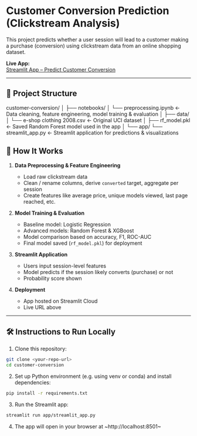 # Customer Conversion Prediction (Clickstream Analysis)

This project predicts whether a user session will lead to a customer making a purchase (conversion) using clickstream data from an online shopping dataset.

**Live App:**  
[Streamlit App – Predict Customer Conversion](https://jerw04-customer-conversion-appstreamlit-app-x7sbzy.streamlit.app/)

---

## 🚀 Project Structure

customer-conversion/
│
├── notebooks/
│ └── preprocessing.ipynb ← Data cleaning, feature engineering, model training & evaluation
│
├── data/
│ └── e-shop clothing 2008.csv ← Original UCI dataset
│
├── rf_model.pkl ← Saved Random Forest model used in the app
│
└── app/
└── streamlit_app.py ← Streamlit application for predictions & visualizations

## 🧩 How It Works

1. **Data Preprocessing & Feature Engineering**  
   - Load raw clickstream data  
   - Clean / rename columns, derive `converted` target, aggregate per session  
   - Create features like average price, unique models viewed, last page reached, etc.

2. **Model Training & Evaluation**  
   - Baseline model: Logistic Regression  
   - Advanced models: Random Forest & XGBoost  
   - Model comparison based on accuracy, F1, ROC-AUC  
   - Final model saved (`rf_model.pkl`) for deployment

3. **Streamlit Application**  
   - Users input session-level features  
   - Model predicts if the session likely converts (purchase) or not  
   - Probability score shown  

4. **Deployment**  
   - App hosted on Streamlit Cloud  
   - Live URL above  

---

## 🛠 Instructions to Run Locally

1. Clone this repository:

```bash
git clone <your-repo-url>
cd customer-conversion
```
2. Set up Python environment (e.g. using venv or conda) and install dependencies:
```bash
pip install -r requirements.txt
```
3. Run the Streamlit app:
```bash
streamlit run app/streamlit_app.py
```
4. The app will open in your browser at ~http://localhost:8501~

